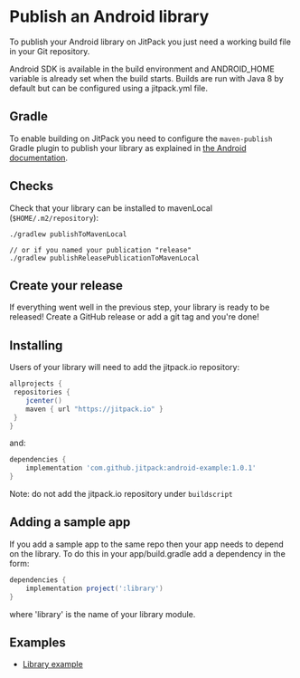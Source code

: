 # Publish an Android library 

To publish your Android library on JitPack you just need a working build file in your Git repository.

Android SDK is available in the build environment and ANDROID_HOME variable is already set when the build starts.
Builds are run with Java 8 by default but can be configured using a jitpack.yml file.

## Gradle

To enable building on JitPack you need to configure the `maven-publish` Gradle plugin to publish your library as explained in [the Android documentation](https://developer.android.com/studio/build/maven-publish-plugin).

## Checks

Check that your library can be installed to mavenLocal (`$HOME/.m2/repository`):

```
./gradlew publishToMavenLocal

// or if you named your publication "release"
./gradlew publishReleasePublicationToMavenLocal
```

## Create your release

If everything went well in the previous step, your library is ready to be released! Create a GitHub release or add a git tag and you're done!

## Installing

Users of your library will need to add the jitpack.io repository:

```gradle
allprojects {
 repositories {
    jcenter()
    maven { url "https://jitpack.io" }
 }
}
```

and:

```gradle
dependencies {
    implementation 'com.github.jitpack:android-example:1.0.1'
}
```

Note: do not add the jitpack.io repository under `buildscript` 

## Adding a sample app 

If you add a sample app to the same repo then your app needs to depend on the library. To do this in your app/build.gradle add a dependency in the form:

```gradle
dependencies {
    implementation project(':library')
}
```

where 'library' is the name of your library module.

## Examples

- [Library example](https://github.com/jitpack/android-sample) 

